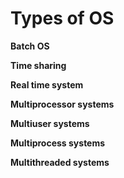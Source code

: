 # Types of OS
**Batch OS**<br>



**Time sharing**<br>



**Real time system**<br>



**Multiprocessor systems**<br>



**Multiuser systems**<br>



**Multiprocess systems**<br>



**Multithreaded systems**<br>


